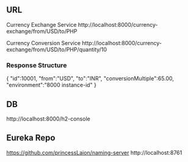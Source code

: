

## URL
Currency Exchange Service
http://localhost:8000/currency-exchange/from/USD/to/PHP

Currency Conversion Service
http://localhost:8000/currency-exchange/from/USD/to/PHP/quantity/10

### Response Structure
{
    "id":10001,
    "from":"USD",
    "to":"INR",
    "conversionMultiple":65.00,
    "environment":"8000 instance-id"
}

## DB
http://localhost:8000/h2-console

## Eureka Repo
https://github.com/princessLaion/naming-server
http://localhost:8761

